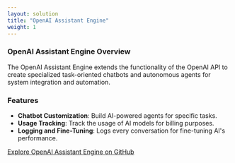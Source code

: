 ```yaml
---
layout: solution
title: "OpenAI Assistant Engine"
weight: 1
---
```


### **OpenAI Assistant Engine Overview**

The OpenAI Assistant Engine extends the functionality of the OpenAI API to create specialized task-oriented chatbots and autonomous agents for system integration and automation.

### **Features**

- **Chatbot Customization**: Build AI-powered agents for specific tasks.
- **Usage Tracking**: Track the usage of AI models for billing purposes.
- **Logging and Fine-Tuning**: Logs every conversation for fine-tuning AI's performance.

[Explore OpenAI Assistant Engine on GitHub](https://github.com/ideabosque/openai_assistant_engine)
